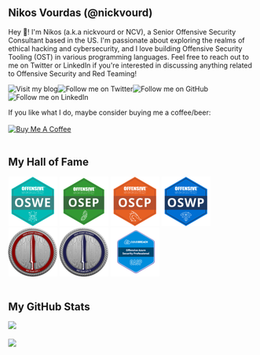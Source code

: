 ## Nikos Vourdas (@nickvourd)

Hey 👋! I'm Nikos (a.k.a nickvourd or NCV), a Senior Offensive Security Consultant based in the US. I'm passionate about exploring the realms of ethical hacking and cybersecurity, and I love building Offensive Security Tooling (OST) in various programming languages. Feel free to reach out to me on Twitter or LinkedIn if you're interested in discussing anything related to Offensive Security and Red Teaming!

<a href="https://medium.com/@nickvourd"><img align="left" src="https://img.shields.io/badge/My%20Blog-purple?logo=medium" alt="Visit my blog" /></a>
<a href="https://twitter.com/intent/user?screen_name=nickvourd"><img align="left" src="https://img.shields.io/twitter/follow/nickvourd" alt="Follow me on Twitter" /></a>
<a href="https://github.com/nickvourd"><img align="left" src="https://img.shields.io/github/followers/nickvourd?label=Follow%20nickvourd" alt="Follow me on GitHub"/></a>
<a href="https://www.linkedin.com/in/nickvourd/"><img align="left" src="https://img.shields.io/badge/Nikos%20Vourdas-grey?label=LinkedIn&labelColor=blue" alt="Follow me on LinkedIn" /></a><br /><br />

If you like what I do, maybe consider buying me a coffee/beer:<br /><br />
<a href="https://www.buymeacoffee.com/nickvourd"><img src="https://cdn.buymeacoffee.com/buttons/v2/default-red.png" alt="Buy Me A Coffee" width="150" ></a><br /><br />

## My Hall of Fame
<a href="https://www.credential.net/adf51ca4-2660-4230-ad7d-727980aa961b#gs.5jqgv2"><img src="/Pictures/oswe-logo.png" alt="OSWE" width="100" height="100" /></a>
<a href="https://www.credential.net/5dbab8fe-2bb5-442b-a994-0e09a4727e9e#gs.3kxl9y"><img src="/Pictures/osep-logo.png" alt="OSEP" width="100" height="100" /></a>
<a href="https://www.credential.net/e8ccd338-5710-43dc-a5ad-1d6de3495a39"><img src="/Pictures/oscp-logo.png" alt="OSCP" width="100" height="100" /></a>
<a href="https://www.credential.net/e45840b9-5607-41e2-838c-b26461229dbe#gs.3kxb1y"><img src="/Pictures/oswp-logo.png" alt="OSWP" width="100" height="100" /></a>
<a href="https://eu.badgr.com/public/assertions/9u2mJ7HzThK_FOG6iHwBhg"><img src="/Pictures/crto-logo.png" alt="CRTO" width="100" height="100" /></a>
<a href="https://eu.badgr.com/public/assertions/6s7WAk2NTz2Tn4Md5T6dvw"><img src="/Pictures/crtl-logo.png" alt="CRTL" width="100" height="100" /></a>
<a href="https://api.eu.badgr.io/public/assertions/xCf4iHQWT8Cbpa37VKRV9w"><img src="/Pictures/oasp-logo.png" alt="OASP" width="100" height="100" /></a><br /><br />

## My GitHub Stats
<img src="https://github-readme-stats.zohan.tech/api?username=nickvourd&show_icons=true&layout=compact&count_private=true&theme=dracula" width="380"><br /><br />
<img src="https://github-readme-stats.vercel.app/api/top-langs/?username=nickvourd&langs_count=8&layout=compact&theme=dracula&hide=javascript,html,css,stylus" width="380"><br /><br />

